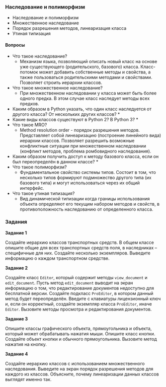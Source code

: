 ### Наследование и полиморфизм

* Наследование и полиморфизм
* Множественное наследование
* Порядок разрешения методов, линеаризация класса
* Утиная типизация

#### Вопросы

* Что такое наследование?
  * Механизм языка, позволяющий описать новый класс на основе уже существующего (родительского, базового) класса.
  Класс-потомок может добавить собственные методы и свойства, а также пользоваться родительскими методами и свойствами.
  Позволяет строить иерархии классов.
* Что такое множественное наследование?
  * При множественном наследовании у класса может быть более одного предка. В этом случае класс наследует методы всех
  предков.
* Каким образом в Python указать, что один класс наследуется от другого класса? От нескольких других классов?
  * 
* Какие виды классов существуют в Python 2? В Python 3?
  * 
* Что такое MRO?
  * Method resolution order - порядок разрешения методов. Представляет собой линеаризацию (построение линейного вида)
  иерархии классов. Позволяет разрешить возможные конфликтные ситуации при множественном наследовании (конфликт методов,
   проблема ромбовидного наследования).
* Каким образом получить доступ к методу базового класса, если он был переопределён в данном классе?
  * 
* Что такое полиморфизм?
  * Фундаментальное свойство системы типов. Состоит в том, что несколько типов формируют подмножество другого типа (их 
  базового типа) и могут использоваться через их общий интерфейс.
* Что такое утиная типизация?
  * Вид динамической типизации когда границы использования объекта определяют его текущим набором методов и свойств, в 
  противоположность наследованию от определенного класса.

### Задания

**Задание 1**

Создайте иерархию классов транспортных средств. В общем классе опишите общие для всех транспортных средств поля, в
наследниках – специфичные для них. Создайте несколько экземпляров. Выведите информацию о каждом транспортном средстве.

**Задание 2**

Создайте класс `Editor`, который содержит методы `view_document` и `edit_document`. Пусть метод `edit_document`
выводит на экран информацию о том, что редактирование документов недоступно для бесплатной версии. Создайте подкласс
`ProEditor`, в котором данный метод будет переопределён. Введите с клавиатуры лицензионный ключ и, если он корректный,
создайте экземпляр класса `ProEditor`, иначе `Editor`. Вызовите методы просмотра и редактирования документов.

**Задание 3**

Опишите классы графического объекта, прямоугольника и объекта, который может обрабатывать нажатия мыши. Опишите класс
кнопки. Создайте объект кнопки и обычного прямоугольника. Вызовите метод нажатия на кнопку.

**Задание 4**

Создайте иерархию классов с использованием множественного наследования. Выведите на экран порядок разрешения методов
для каждого из классов. Объясните, почему линеаризации данных классов выглядят именно так.